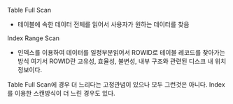 Table Full Scan
- 테이블에 속한 데이터 전체를 읽어서 사용자가 원하는 데이터를 찾음

Index Range Scan
- 인덱스를 이용하여 데이터를 일정부분읽어서 ROWID로 테이블 레코드를 찾아가는 방식
여기서 ROWID란 고유성, 효율성, 불변성, 내부 구조와 관련된 디스크 내 위치 정보이다.

 Table Full Scan에 경우 더 느리다는 고정관념이 있으나 모두 그런것은 아니다. Index를 이용한 스캔방식이 더 느린 경우도 있다.